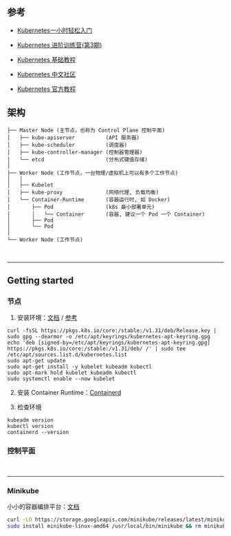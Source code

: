 ## 参考

* [Kubernetes一小时轻松入门](https://www.youtube.com/watch?v=SL83f7Nzxr0/)

* [Kubernetes 进阶训练营(第3期)](https://www.qikqiak.com/k3s/)

* [Kubernetes 基础教程](https://jimmysong.io/book/kubernetes-handbook/)

* [Kubernetes 中文社区](http://docs.kubernetes.org.cn/)

* [Kubernetes 官方教程](https://kubernetes.io/zh-cn/docs/tutorials/)



## 架构

```
├── Master Node (主节点，也称为 Control Plane 控制平面)
│   ├── kube-apiserver          (API 服务器)
│   ├── kube-scheduler          (调度器)
│   ├── kube-controller-manager (控制器管理器)
│   └── etcd                    (分布式键值存储)
│
├── Worker Node (工作节点，一台物理/虚拟机上可以有多个工作节点)
│   │
│   ├── Kubelet                 
│   ├── kube-proxy              (网络代理, 负载均衡)
│   └── Container-Runtime       (容器运行时, 如 Docker)
│       ├── Pod                 (k8s 最小部署单元)
│       │   └── Container       (容器, 建议一个 Pod 一个 Container)
│       ├── Pod
│       └── Pod
│
└── Worker Node (工作节点)
```

<br>

---

## Getting started

### 节点

1. 安装环境：[文档](https://kubernetes.io/docs/setup/production-environment/tools/kubeadm/install-kubeadm/#k8s-install-0) / [参考](https://www.cnblogs.com/Sunzz/p/15184167.html)

```shell
curl -fsSL https://pkgs.k8s.io/core:/stable:/v1.31/deb/Release.key | sudo gpg --dearmor -o /etc/apt/keyrings/kubernetes-apt-keyring.gpg
echo 'deb [signed-by=/etc/apt/keyrings/kubernetes-apt-keyring.gpg] https://pkgs.k8s.io/core:/stable:/v1.31/deb/ /' | sudo tee /etc/apt/sources.list.d/kubernetes.list
sudo apt-get update
sudo apt-get install -y kubelet kubeadm kubectl
sudo apt-mark hold kubelet kubeadm kubectl
sudo systemctl enable --now kubelet
```

2. 安装 Container Runtime：[Containerd](./containerd.md)

3. 检查环境

```shell
kubeadm version
kubectl version
containerd --version
```



### 控制平面




<br>

---


### Minikube

小小的容器编排平台：[文档](https://minikube.sigs.k8s.io/docs/start/)

```sh
curl -LO https://storage.googleapis.com/minikube/releases/latest/minikube-linux-amd64
sudo install minikube-linux-amd64 /usr/local/bin/minikube && rm minikube-linux-amd64
```
